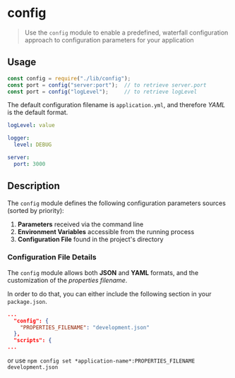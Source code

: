 # config
> Use the `config` module to enable a predefined, waterfall configuration approach to configuration parameters for your application

## Usage

```javascript
const config = require("./lib/config");
const port = config("server:port");  // to retrieve server.port
const port = config("logLevel");     // to retrieve logLevel
```

The default configuration filename is `application.yml`, and therefore *YAML* is the default format.
```YAML
logLevel: value

logger:
  level: DEBUG

server:
  port: 3000
```

## Description
The `config` module defines the following configuration parameters sources (sorted by priority):
1. **Parameters** received via the command line
2. **Environment Variables** accessible from the running process
3. **Configuration File** found in the project's directory

### Configuration File Details
The `config` module allows both **JSON** and **YAML** formats, and the customization of the *properties filename*. 

In order to do that, you can either include the following section in your `package.json`.
```json
...
  "config": {
    "PROPERTIES_FILENAME": "development.json"
  },
  "scripts": {
...
```
or use `npm config set *application-name*:PROPERTIES_FILENAME development.json`
